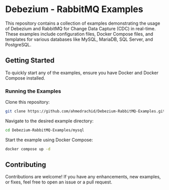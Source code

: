 # Debezium - RabbitMQ Examples

This repository contains a collection of examples demonstrating the usage of Debezium and RabbitMQ for Change Data Capture (CDC) in real-time. These examples include configuration files, Docker Compose files, and templates for various databases like MySQL, MariaDB, SQL Server, and PostgreSQL.

## Getting Started

To quickly start any of the examples, ensure you have Docker and Docker Compose installed.


### Running the Examples

Clone this repository:

```bash
git clone https://github.com/ahmedrachid/Debezium-RabbitMQ-Examples.git
```

Navigate to the desired example directory:

```bash
cd Debezium-RabbitMQ-Examples/mysql
```

Start the example using Docker Compose:

```bash
docker compose up -d
```

## Contributing

Contributions are welcome! If you have any enhancements, new examples, or fixes, feel free to open an issue or a pull request.
